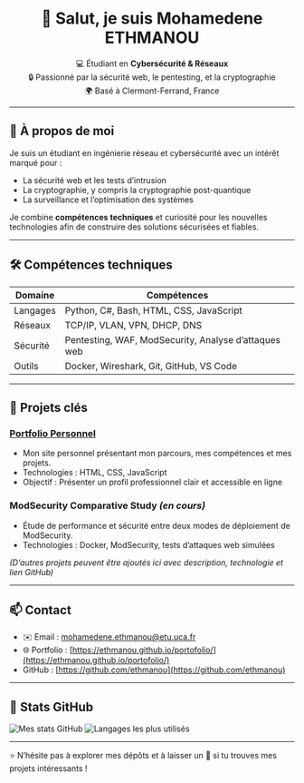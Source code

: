<h1 align="center">👋 Salut, je suis Mohamedene ETHMANOU</h1>
<p align="center">
  💻 Étudiant en <strong>Cybersécurité & Réseaux</strong> <br>
  🔒 Passionné par la sécurité web, le pentesting, et la cryptographie <br>
  🌍 Basé à Clermont-Ferrand, France
</p>

---

## 🚀 À propos de moi
Je suis un étudiant en ingénierie réseau et cybersécurité avec un intérêt marqué pour :
- La sécurité web et les tests d’intrusion
- La cryptographie, y compris la cryptographie post-quantique
- La surveillance et l’optimisation des systèmes

Je combine **compétences techniques** et curiosité pour les nouvelles technologies afin de construire des solutions sécurisées et fiables.

---

## 🛠️ Compétences techniques
| Domaine | Compétences |
|---------|------------|
| Langages | Python, C#, Bash, HTML, CSS, JavaScript |
| Réseaux | TCP/IP, VLAN, VPN, DHCP, DNS |
| Sécurité | Pentesting, WAF, ModSecurity, Analyse d’attaques web |
| Outils | Docker, Wireshark, Git, GitHub, VS Code |

---

## 📂 Projets clés
### [Portfolio Personnel](https://ethmanou.github.io/portofolio/)
- Mon site personnel présentant mon parcours, mes compétences et mes projets.
- Technologies : HTML, CSS, JavaScript
- Objectif : Présenter un profil professionnel clair et accessible en ligne

### ModSecurity Comparative Study *(en cours)*
- Étude de performance et sécurité entre deux modes de déploiement de ModSecurity.
- Technologies : Docker, ModSecurity, tests d’attaques web simulées

*(D’autres projets peuvent être ajoutés ici avec description, technologie et lien GitHub)*

---

## 📫 Contact
- ✉️ Email : [mohamedene.ethmanou@etu.uca.fr](mailto:mohamedene.ethmanou@etu.uca.fr)  
- 🌐 Portfolio : [https://ethmanou.github.io/portofolio/](https://ethmanou.github.io/portofolio/)  
- GitHub : [https://github.com/ethmanou](https://github.com/ethmanou)

---

## 🌟 Stats GitHub
![Mes stats GitHub](https://github-readme-stats.vercel.app/api?username=ethmanou&show_icons=true&theme=radical)
![Langages les plus utilisés](https://github-readme-stats.vercel.app/api/top-langs/?username=ethmanou&layout=compact&theme=radical)

---

⭐ N’hésite pas à explorer mes dépôts et à laisser un 🌟 si tu trouves mes projets intéressants !
